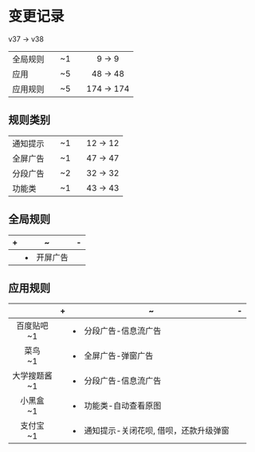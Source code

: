 # 变更记录

v37 -> v38

||||||
|-|:-:|:-:|:-:|:-:|
|全局规则||~1||9 -> 9|
|应用||~5||48 -> 48|
|应用规则||~5||174 -> 174|

## 规则类别

||||||
|-|:-:|:-:|:-:|:-:|
|通知提示||~1||12 -> 12|
|全屏广告||~1||47 -> 47|
|分段广告||~2||32 -> 32|
|功能类||~1||43 -> 43|

## 全局规则

|+|~|-|
|-|-|-|
||<li>开屏广告||

## 应用规则

||+|~|-|
|:-:|-|-|-|
|百度贴吧<br>~1||<li>分段广告-信息流广告||
|菜鸟<br>~1||<li>全屏广告-弹窗广告||
|大学搜题酱<br>~1||<li>分段广告-信息流广告||
|小黑盒<br>~1||<li>功能类-自动查看原图||
|支付宝<br>~1||<li>通知提示-关闭花呗, 借呗，还款升级弹窗||
